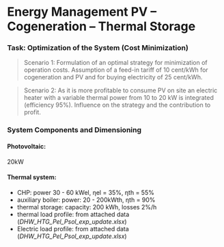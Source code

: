#  Energy Management PV – Cogeneration – Thermal Storage

### Task: Optimization of the System (Cost Minimization)
> Scenario 1: Formulation of an optimal strategy for minimization of operation costs. Assumption of a feed-in tariff of 10 cent/kWh for cogeneration and PV and 
for buying electricity of 25 cent/kWh.

> Scenario 2: As it is more profitable to consume PV on site an electric heater with a variable thermal power from 10 to 20 kW is integrated (efficiency 95%).
Influence on the strategy and the contribution to profit.

### System Components and Dimensioning
#### Photovoltaic:
20kW

#### Thermal system:
* CHP: power 30 - 60 kWel, ηel = 35%, ηth = 55%
* auxiliary boiler: power: 20 - 200kWth, ηth = 90%
* thermal storage: capacity: 200 kWh, losses 2%/h
* thermal load profile: from attached data (_DHW_HTG_Pel_Psol_exp_update.xlsx_)
* Electric load profile: from attached data (_DHW_HTG_Pel_Psol_exp_update.xlsx_)


